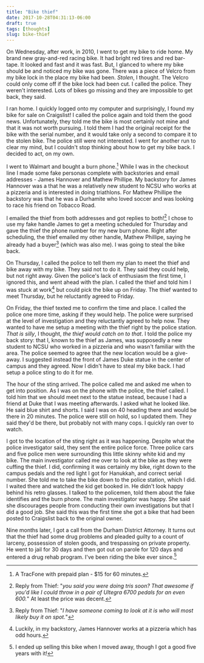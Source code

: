 ```yaml
---
title: "Bike thief"
date: 2017-10-28T04:31:13-06:00
draft: true
tags: [thoughts]
slug: bike-thief
---
```



On Wednesday, after work, in 2010, I went to get my bike to ride home. My brand new gray-and-red racing bike. It had bright red tires and red bar-tape. It looked and fast and it was fast. But, I glanced to where my bike should be and noticed my bike was gone. There was a piece of Velcro from my bike lock in the place my bike had been. *Stolen*, I thought. The Velcro could only come off if the bike lock had been cut.  I called the police. They weren't interested. Lots of bikes go missing and they are impossible to get back, they said.  

I ran home. I quickly logged onto my computer and surprisingly, I found my bike for sale on Craigslist!  I called the police again and told them the good news. Unfortunately, they told me the bike is most certainly not mine and that it was not worth pursuing. I told them I had the original receipt for the bike with the serial number, and it would take only a second to compare it to the stolen bike. The police still were not interested. I went for another run to clear my mind, but I couldn't stop thinking about how to get my bike back. I decided to act, on my own.


I went to Walmart and bought a burn phone.[^1]  While I was in the checkout line I made some fake personas complete with backstories and email addresses - James Hannover and Mathew Phillipe. My backstory for James Hannover was a that he was a relatively new student to NCSU who works at a pizzeria and is interested in doing triathlons. For Mathew Phillipe the backstory was that he was a Durhamite who loved soccer and was looking to race his friend on Tobacco Road. 


[^1]: A TracFone with prepaid plan -  $15 for 60 minutes.

I emailed the thief from both addresses and got replies to both![^2] I chose to use my fake handle James to get a meeting scheduled for Thursday and gave the thief the phone number for my new burn phone. Right after scheduling, the thief emailed my other handle, Mathew Phillipe, saying he already had a buyer[^3] (which was also me). I was going to steal the bike back. 

[^2]: Reply from Thief: "*you said you were doing tris soon? That awesome if you'd like I could throw in a pair of Ultegra 6700 pedals for an even 600.*" At least the price was decent.

[^3]: Reply from Thief: "*I have someone coming to look at it is who will most likely buy it on spot.*"

On Thursday, I called the police to tell them my plan to meet the thief and bike away with my bike. They said not to do it. They said they could help, but not right away. Given the police's lack of enthusiasm the first time, I ignored this, and went ahead with the plan. I called the thief and told him I was stuck at work[^4] but could pick the bike up on Friday. The thief wanted to meet Thursday, but he reluctantly agreed to Friday.

[^4]: Luckily, in my backstory, James Hannover works at a pizzeria which has odd hours.

On Friday, the thief texted me to confirm the time and place. I called the police one more time, asking if they would help. The police were surprised at the level of investigation and they reluctantly agreed to help now.  They wanted to have me setup a meeting with the thief right by the police station. *That is silly*, I thought, *the thief would catch on to that*.  I told the police my back story: that I, known to the thief as James, was supposedly a new student to NCSU who worked in a pizzeria and who wasn't familiar with the area. The police seemed to agree that the new location would be a give-away. I suggested instead the front of James Duke statue in the center of campus and they agreed.  Now I didn't have to steal my bike back. I had setup a police sting to do it for me.

The hour of the sting arrived. The police called me and asked me when to get into position. As I was on the phone with the police, the thief called.  I told him that we should meet next to the statue instead, because I had a friend at Duke that I was meeting afterwards. I asked what he looked like. He said blue shirt and shorts. I said I was on 40 heading there and would be there in 20 minutes. The police were still on hold, so I updated them.  They said they'd be there, but probably not with many cops. I quickly ran over to watch.  

I got to the location of the sting right as it was happening. Despite what the police investigator said, they sent the entire police force. Three police cars and five police men were surrounding this little skinny white kid and my bike. The main investigator called me over to look at the bike as they were cuffing the thief.  I did, confirming it was certainly my bike, right down to the campus pedals and the red light I got for Hanukkah, and correct serial number.  She told me to take the bike down to the police station, which I did.  I waited there and watched the kid get booked in.  He didn't look happy behind his retro glasses.  I talked to the policemen, told them about the fake identifies and the burn phone. The main investigator was happy.  She said she discourages people from conducting their own investigations but that I did a good job. She said this was the first time she got a bike that had been posted to Craigslist back to the original owner.  

Nine months later, I got a call from the Durham District Attorney. It turns out that the thief had some drug problems and pleaded guilty to a count of larceny, possession of stolen goods, and trespassing on private property.  He went to jail for 30 days and then got out on parole for 120 days and entered a drug rehab program. I've been riding the bike ever since.[^5]

[^5]: I ended up selling this bike when I moved away, though I got a good five years with it!
